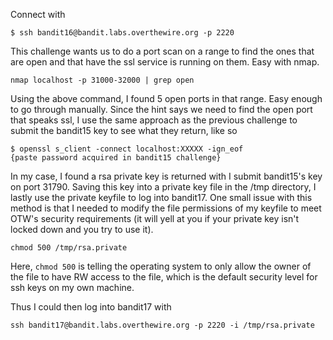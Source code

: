 Connect with

```
$ ssh bandit16@bandit.labs.overthewire.org -p 2220
```

This challenge wants us to do a port scan on a range to find the ones that are open and that have the ssl service is running on them. Easy with nmap.

```
nmap localhost -p 31000-32000 | grep open
```

Using the above command, I found 5 open ports in that range. Easy enough to go through manually. Since the hint says we need to find the open port that speaks ssl, I use the same approach as the previous challenge to submit the bandit15 key to see what they return, like so

```
$ openssl s_client -connect localhost:XXXXX -ign_eof
{paste password acquired in bandit15 challenge}
```

In my case, I found a rsa private key is returned with I submit bandit15's key on port 31790. Saving this key into a private key file in the /tmp directory, I lastly use the private keyfile to log into bandit17. One small issue with this method is that I needed to modify the file permissions of my keyfile to meet OTW's security requirements (it will yell at you if your private key isn't locked down and you try to use it). 

```
chmod 500 /tmp/rsa.private
```

Here, `chmod 500` is telling the operating system to only allow the owner of the file to have RW access to the file, which is the default security level for ssh keys on my own machine. 

Thus I could then log into bandit17 with

```
ssh bandit17@bandit.labs.overthewire.org -p 2220 -i /tmp/rsa.private
```
